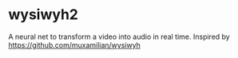 # wysiwyh2
A neural net to transform a video into audio in real time. Inspired by https://github.com/muxamilian/wysiwyh
